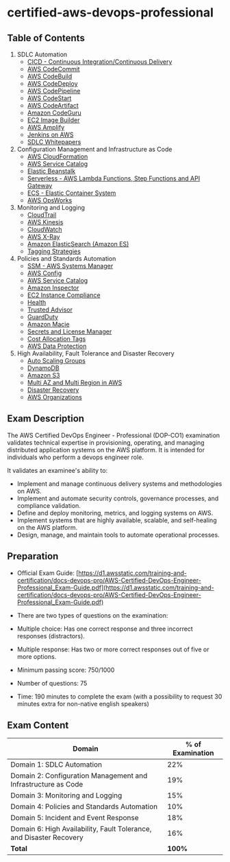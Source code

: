 # certified-aws-devops-professional

## Table of Contents

1. SDLC Automation
    - [CICD - Continuous Integration/Continuous Delivery](01-sdlc-automation/cicd.md)
    - [AWS CodeCommit](01-sdlc-automation/codecommit.md)
    - [AWS CodeBuild](01-sdlc-automation/codebuild.md)
    - [AWS CodeDeploy](01-sdlc-automation/codedeploy.md)
    - [AWS CodePipeline](01-sdlc-automation/codepipeline.md)
    - [AWS CodeStart](01-sdlc-automation/codestar.md)
    - [AWS CodeArtifact](01-sdlc-automation/codeartifact.md)
    - [Amazon CodeGuru](01-sdlc-automation/codeguru.md)
    - [EC2 Image Builder](01-sdlc-automation/ec2-image-builder.md)
    - [AWS Amplify](01-sdlc-automation/amplify.md)
    - [Jenkins on AWS](01-sdlc-automation/jenkins.md)
    - [SDLC Whitepapers](01-sdlc-automation/whitepapers.md)
2. Configuration Management and Infrastructure as Code
    - [AWS CloudFormation](02-configuration-management-and-iac/cloudformation.md)
    - [AWS Service Catalog](02-configuration-management-and-iac/service-catalog.md)
    - [Elastic Beanstalk](02-configuration-management-and-iac/eb.md)
    - [Serverless - AWS Lambda Functions, Step Functions and API Gateway](02-configuration-management-and-iac/serverless.md)
    - [ECS - Elastic Container System](02-configuration-management-and-iac/ecs.md)
    - [AWS OpsWorks](02-configuration-management-and-iac/opsworks.md)
3. Monitoring and Logging
    - [CloudTrail](03-monitoring/cloudtrail.md)
    - [AWS Kinesis](03-monitoring/kinesis.md)
    - [CloudWatch](03-monitoring/cloudwatch.md)
    - [AWS X-Ray](03-monitoring/x-ray.md)
    - [Amazon ElasticSearch (Amazon ES)](03-monitoring/elasticsearch.md)
    - [Tagging Strategies](03-monitoring/tagging.md)
4. Policies and Standards Automation
    - [SSM - AWS Systems Manager](04-automation/ssm.dm)
    - [AWS Config](04-automation/config.md)
    - [AWS Service Catalog](04-automation/service-catalog.md)
    - [Amazon Inspector](04-automation/inspector.md)
    - [EC2 Instance Compliance](04-automation/ec2-instance-compliance.md)
    - [Health](04-automation/health.md)
    - [Trusted Advisor](04-automation/trusted-advisor.md)
    - [GuardDuty](04-automation/guard-duty.md)
    - [Amazon Macie](04-automation/macie.md)
    - [Secrets and License Manager](04-automation/manager.md)
    - [Cost Allocation Tags](04-automation/cost-allocation-tags.md)
    - [AWS Data Protection](04-automation/data-protection.md)
5. High Availability, Fault Tolerance and Disaster Recovery
    - [Auto Scaling Groups](05-fault-tolerance/asg.md)
    - [DynamoDB](05-fault-tolerance/dynamodb.md)
    - [Amazon S3](05-fault-tolerance/s3.md)
    - [Multi AZ and Multi Region in AWS](05-fault-tolerance/multi-az-region.md)
    - [Disaster Recovery](05-fault-tolerance/disaster-recovery.md)
    - [AWS Organizations](05-fault-tolerance/organizations.md)

## Exam Description

The AWS Certified DevOps Engineer - Professional (DOP-CO1) examination validates technical expertise in provisioning, operating, and managing distributed application systems on the AWS platform. It is intended for individuals who perform a devops engineer role.

It validates an examinee's ability to:

- Implement and manage continuous delivery systems and methodologies on AWS.
- Implement and automate security controls, governance processes, and compliance validation.
- Define and deploy monitoring, metrics, and logging systems on AWS.
- Implement systems that are highly available, scalable, and self-healing on the AWS platform.
- Design, manage, and maintain tools to automate operational processes.

## Preparation

- Official Exam Guide: [https://d1.awsstatic.com/training-and-certification/docs-devops-pro/AWS-Certified-DevOps-Engineer-Professional_Exam-Guide.pdf](https://d1.awsstatic.com/training-and-certification/docs-devops-pro/AWS-Certified-DevOps-Engineer-Professional_Exam-Guide.pdf)

- There are two types of questions on the examination:

- Multiple choice: Has one correct response and three incorrect responses (distractors).
- Multiple response: Has two or more correct responses out of five or more options.

- Minimum passing score: 750/1000

- Number of questions: 75

- Time: 190 minutes to complete the exam (with a possibility to request 30 minutes extra for non-native english speakers)

## Exam Content

| **Domain**                                                          | **% of Examination** |
|---------------------------------------------------------------------|----------------------|
| Domain 1: SDLC Automation                                           | 22%                  |
| Domain 2: Configuration Management and Infrastructure as Code       | 19%                  |
| Domain 3: Monitoring and Logging                                    | 15%                  |
| Domain 4: Policies and Standards Automation                         | 10%                  |
| Domain 5: Incident and Event Response                               | 18%                  |
| Domain 6: High Availability, Fault Tolerance, and Disaster Recovery | 16%                  |
| **Total**                                                           | **100%**             |
